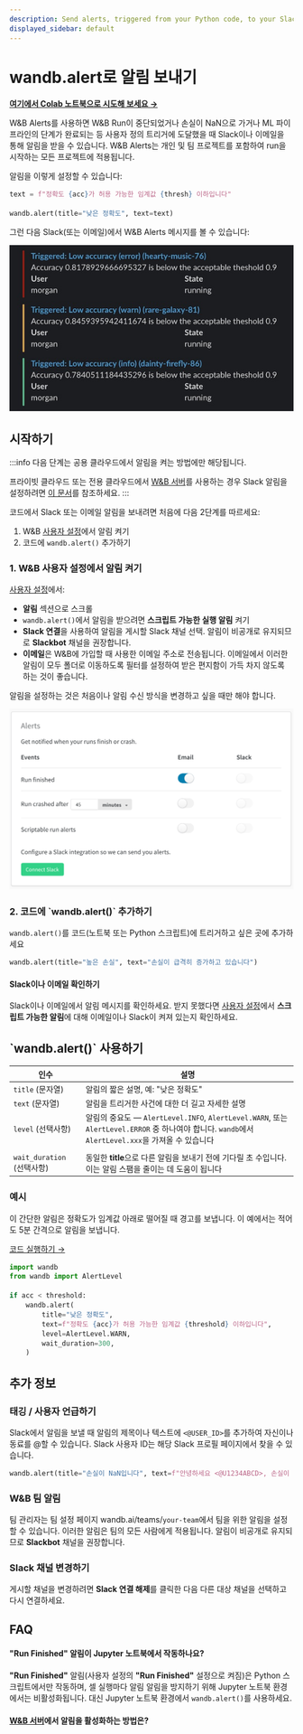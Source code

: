 ```yaml
---
description: Send alerts, triggered from your Python code, to your Slack or email
displayed_sidebar: default
---
```


# wandb.alert로 알림 보내기

<head>
  <title>Python 코드에서 알림 보내기</title>
</head>

[**여기에서 Colab 노트북으로 시도해 보세요 →**](http://wandb.me/alerts-colab)

W&B Alerts를 사용하면 W&B Run이 중단되었거나 손실이 NaN으로 가거나 ML 파이프라인의 단계가 완료되는 등 사용자 정의 트리거에 도달했을 때 Slack이나 이메일을 통해 알림을 받을 수 있습니다. W&B Alerts는 개인 및 팀 프로젝트를 포함하여 run을 시작하는 모든 프로젝트에 적용됩니다.

알림을 이렇게 설정할 수 있습니다:

```python
text = f"정확도 {acc}가 허용 가능한 임계값 {thresh} 이하입니다"

wandb.alert(title="낮은 정확도", text=text)
```

그런 다음 Slack(또는 이메일)에서 W&B Alerts 메시지를 볼 수 있습니다:

![](/images/track/send_alerts_slack.png)

## 시작하기

:::info
다음 단계는 공용 클라우드에서 알림을 켜는 방법에만 해당됩니다.

프라이빗 클라우드 또는 전용 클라우드에서 [W&B 서버](../hosting/intro.md)를 사용하는 경우 Slack 알림을 설정하려면 [이 문서](../hosting/slack-alerts.md)를 참조하세요.
:::

코드에서 Slack 또는 이메일 알림을 보내려면 처음에 다음 2단계를 따르세요:

1. W&B [사용자 설정](https://wandb.ai/settings)에서 알림 켜기
2. 코드에 `wandb.alert()` 추가하기

### 1. W&B 사용자 설정에서 알림 켜기

[사용자 설정](https://wandb.ai/settings)에서:

* **알림** 섹션으로 스크롤
* `wandb.alert()`에서 알림을 받으려면 **스크립트 가능한 실행 알림** 켜기
* **Slack 연결**을 사용하여 알림을 게시할 Slack 채널 선택. 알림이 비공개로 유지되므로 **Slackbot** 채널을 권장합니다.
* **이메일**은 W&B에 가입할 때 사용한 이메일 주소로 전송됩니다. 이메일에서 이러한 알림이 모두 폴더로 이동하도록 필터를 설정하여 받은 편지함이 가득 차지 않도록 하는 것이 좋습니다.

알림을 설정하는 것은 처음이나 알림 수신 방식을 변경하고 싶을 때만 해야 합니다.

![W&B 사용자 설정의 알림 설정](/images/track/demo_connect_slack.png)

### 2. 코드에 \`wandb.alert()\` 추가하기

`wandb.alert()`를 코드(노트북 또는 Python 스크립트)에 트리거하고 싶은 곳에 추가하세요

```python
wandb.alert(title="높은 손실", text="손실이 급격히 증가하고 있습니다")
```

#### Slack이나 이메일 확인하기

Slack이나 이메일에서 알림 메시지를 확인하세요. 받지 못했다면 [사용자 설정](https://wandb.ai/settings)에서 **스크립트 가능한 알림**에 대해 이메일이나 Slack이 켜져 있는지 확인하세요.

## \`wandb.alert()\` 사용하기

| 인수                      | 설명                                                                                                                                           |
| -------------------------- | ----------------------------------------------------------------------------------------------------------------------------------------------------- |
| `title` (문자열)           | 알림의 짧은 설명, 예: "낮은 정확도"                                                                                          |
| `text` (문자열)            | 알림을 트리거한 사건에 대한 더 길고 자세한 설명                                                                             |
| `level` (선택사항)         | 알림의 중요도 — `AlertLevel.INFO`, `AlertLevel.WARN`, 또는 `AlertLevel.ERROR` 중 하나여야 합니다. `wandb`에서 `AlertLevel.xxx`을 가져올 수 있습니다 |
|                            |                                                                                                                                                       |
| `wait_duration` (선택사항) | 동일한 **title**으로 다른 알림을 보내기 전에 기다릴 초 수입니다. 이는 알림 스팸을 줄이는 데 도움이 됩니다                                           |

### 예시

이 간단한 알림은 정확도가 임계값 아래로 떨어질 때 경고를 보냅니다. 이 예에서는 적어도 5분 간격으로 알림을 보냅니다.

[코드 실행하기 →](http://wandb.me/alerts)

```python
import wandb
from wandb import AlertLevel

if acc < threshold:
    wandb.alert(
        title="낮은 정확도",
        text=f"정확도 {acc}가 허용 가능한 임계값 {threshold} 이하입니다",
        level=AlertLevel.WARN,
        wait_duration=300,
    )
```

## 추가 정보

### 태깅 / 사용자 언급하기

Slack에서 알림을 보낼 때 알림의 제목이나 텍스트에 `<@USER_ID>`를 추가하여 자신이나 동료를 @할 수 있습니다. Slack 사용자 ID는 해당 Slack 프로필 페이지에서 찾을 수 있습니다.

```python
wandb.alert(title="손실이 NaN입니다", text=f"안녕하세요 <@U1234ABCD>, 손실이 NaN으로 변했습니다")
```

### W&B 팀 알림

팀 관리자는 팀 설정 페이지 wandb.ai/teams/`your-team`에서 팀을 위한 알림을 설정할 수 있습니다. 이러한 알림은 팀의 모든 사람에게 적용됩니다. 알림이 비공개로 유지되므로 **Slackbot** 채널을 권장합니다.

### Slack 채널 변경하기

게시할 채널을 변경하려면 **Slack 연결 해제**를 클릭한 다음 다른 대상 채널을 선택하고 다시 연결하세요.

## FAQ

#### "Run Finished" 알림이 Jupyter 노트북에서 작동하나요?

**"Run Finished"** 알림(사용자 설정의 **"Run Finished"** 설정으로 켜짐)은 Python 스크립트에서만 작동하며, 셀 실행마다 알림 알림을 방지하기 위해 Jupyter 노트북 환경에서는 비활성화됩니다. 대신 Jupyter 노트북 환경에서 `wandb.alert()`를 사용하세요.

#### [W&B 서버](../hosting/intro.md)에서 알림을 활성화하는 방법은?